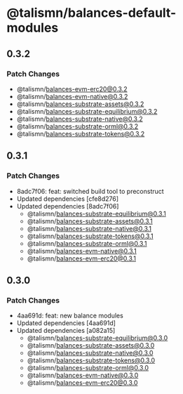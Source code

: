 # @talismn/balances-default-modules

## 0.3.2

### Patch Changes

- @talismn/balances-evm-erc20@0.3.2
- @talismn/balances-evm-native@0.3.2
- @talismn/balances-substrate-assets@0.3.2
- @talismn/balances-substrate-equilibrium@0.3.2
- @talismn/balances-substrate-native@0.3.2
- @talismn/balances-substrate-orml@0.3.2
- @talismn/balances-substrate-tokens@0.3.2

## 0.3.1

### Patch Changes

- 8adc7f06: feat: switched build tool to preconstruct
- Updated dependencies [cfe8d276]
- Updated dependencies [8adc7f06]
  - @talismn/balances-substrate-equilibrium@0.3.1
  - @talismn/balances-substrate-assets@0.3.1
  - @talismn/balances-substrate-native@0.3.1
  - @talismn/balances-substrate-tokens@0.3.1
  - @talismn/balances-substrate-orml@0.3.1
  - @talismn/balances-evm-native@0.3.1
  - @talismn/balances-evm-erc20@0.3.1

## 0.3.0

### Patch Changes

- 4aa691d: feat: new balance modules
- Updated dependencies [4aa691d]
- Updated dependencies [a082a15]
  - @talismn/balances-substrate-equilibrium@0.3.0
  - @talismn/balances-substrate-assets@0.3.0
  - @talismn/balances-substrate-native@0.3.0
  - @talismn/balances-substrate-tokens@0.3.0
  - @talismn/balances-substrate-orml@0.3.0
  - @talismn/balances-evm-native@0.3.0
  - @talismn/balances-evm-erc20@0.3.0
